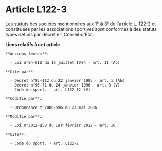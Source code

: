 # Article L122-3

Les statuts des sociétés mentionnées aux 1° à 3° de l'article L. 122-2 et constituées par les associations sportives sont
conformes à des statuts types définis par décret en Conseil d'Etat.

**Liens relatifs à cet article**

	**Anciens textes**:

	  - Loi n°84-610 du 16 juillet 1984 - art. 11 (Ab)

	**Cité par**:

	  - Décret n°93-112 du 22 janvier 1993 - art. 1 (Ab)
	  - Décret n°96-71 du 24 janvier 1996 - art. 3 (V)
	  - Code du sport. - art. L122-12 (V)

	**Codifié par**:

	  - Ordonnance n°2006-596 du 23 mai 2006

	**Modifié par**:

	  - Loi n°2012-158 du 1er février 2012 - art. 10

	**Cite**:

	  - Code du sport. - art. L122-2
